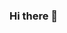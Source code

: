 ### Hi there 👋

<!--
**Tchoness/Tchoness** is a ✨ _special_ ✨ repository because its `README.md` (this file) appears on your GitHub profile.

I'm Caito Canal, a passionate software developer and tech enthusiast. I currently work as a Software Developer as a self-employed. 
With over 5 years of experience in the field, I've had the opportunity to work on various exciting projects and explore different technologies.

- 🔭 I’m currently working on ...
- 🌱 I’m currently learning ...
- 👯 I’m looking to collaborate on ...
- 🤔 I’m looking for help with ...
- 💬 Ask me about ...
- 📫 How to reach me: ...
- 😄 Pronouns: ...
- ⚡ Fun fact: ...
-->
